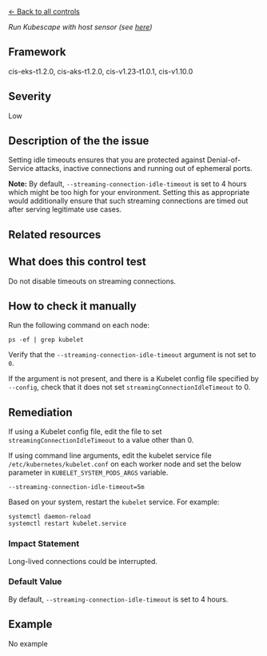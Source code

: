 [← Back to all controls](index.md)


_Run Kubescape with host sensor (see [here](../../components/host-sensor))_

## Framework

cis-eks-t1.2.0, cis-aks-t1.2.0, cis-v1.23-t1.0.1, cis-v1.10.0

## Severity

Low

## Description of the the issue

Setting idle timeouts ensures that you are protected against Denial-of-Service attacks, inactive connections and running out of ephemeral ports.

 **Note:** By default, `--streaming-connection-idle-timeout` is set to 4 hours which might be too high for your environment. Setting this as appropriate would additionally ensure that such streaming connections are timed out after serving legitimate use cases.

## Related resources

## What does this control test

Do not disable timeouts on streaming connections.

## How to check it manually

Run the following command on each node:

```
ps -ef | grep kubelet

```

 Verify that the `--streaming-connection-idle-timeout` argument is not set to `0`.

 If the argument is not present, and there is a Kubelet config file specified by `--config`, check that it does not set `streamingConnectionIdleTimeout` to 0.

## Remediation

If using a Kubelet config file, edit the file to set `streamingConnectionIdleTimeout` to a value other than 0.

 If using command line arguments, edit the kubelet service file `/etc/kubernetes/kubelet.conf` on each worker node and set the below parameter in `KUBELET_SYSTEM_PODS_ARGS` variable.

```
--streaming-connection-idle-timeout=5m

```

 Based on your system, restart the `kubelet` service. For example:

```
systemctl daemon-reload
systemctl restart kubelet.service

```

### Impact Statement

Long-lived connections could be interrupted.

### Default Value

By default, `--streaming-connection-idle-timeout` is set to 4 hours.

## Example

No example
